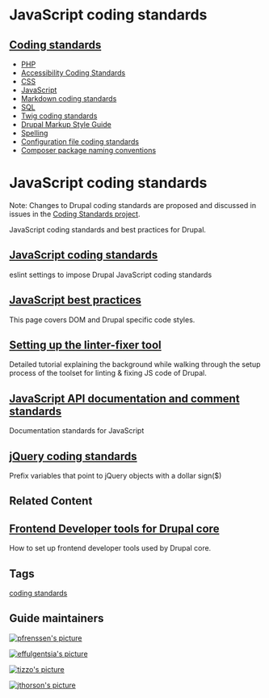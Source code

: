 # JavaScript coding standards

## [Coding standards](/docs/develop/standards)

-   [PHP](/docs/develop/standards/php)
-   [Accessibility Coding Standards](/docs/develop/standards/accessibility-coding-standards)
-   [CSS](/docs/develop/standards/css)
-   [JavaScript](/docs/develop/standards/javascript-coding-standards)
-   [Markdown coding standards](/docs/develop/coding-standards/markdown-coding-standards)
-   [SQL](/docs/develop/standards/sql)
-   [Twig coding standards](/docs/develop/coding-standards/twig-coding-standards)
-   [Drupal Markup Style Guide](/docs/develop/coding-standards/drupal-markup-style-guide)
-   [Spelling](/docs/develop/standards/spelling)
-   [Configuration file coding standards](/docs/develop/coding-standards/configuration-file-coding-standards)
-   [Composer package naming conventions](/docs/develop/coding-standards/composer-package-naming-conventions)

# JavaScript coding standards

Note: Changes to Drupal coding standards are proposed and discussed in issues in the [Coding Standards project](/project/coding_standards).

JavaScript coding standards and best practices for Drupal.

## [JavaScript coding standards](/docs/develop/standards/javascript-coding-standards/javascript-coding-standards)

eslint settings to impose Drupal JavaScript coding standards

## [JavaScript best practices](/docs/develop/standards/javascript/javascript-best-practices)

This page covers DOM and Drupal specific code styles.

## [Setting up the linter-fixer tool](/docs/develop/standards/javascript-coding-standards/setting-up-the-linter-fixer-tool)

Detailed tutorial explaining the background while walking through the setup process of the toolset for linting & fixing JS code of Drupal.

## [JavaScript API documentation and comment standards](/docs/develop/standards/javascript-coding-standards/javascript-api-documentation-and-comment-standards)

Documentation standards for JavaScript

## [jQuery coding standards](/docs/develop/standards/javascript/jquery-coding-standards)

Prefix variables that point to jQuery objects with a dollar sign($)

## Related Content

## [Frontend Developer tools for Drupal core](/about/core/policies/core-change-policies/frontend-developer-tools-for-drupal-core)

How to set up frontend developer tools used by Drupal core.

## Tags

[coding standards](/taxonomy/term/190104)

## Guide maintainers

[![pfrenssen's picture](https://www.drupal.org/files/styles/drupalorg_user_picture/public/user-pictures/picture-382067-1401376332.jpg?itok=--NaH254)](/user/382067 "View pfrenssen's profile")

[![effulgentsia's picture](https://www.drupal.org/files/styles/drupalorg_user_picture/public/default-avatar.png?itok=ZYxnS__Q)](/user/78040 "View effulgentsia's profile")

[![tizzo's picture](https://www.drupal.org/files/styles/drupalorg_user_picture/public/user-pictures/picture-168251-1400198420.jpg?itok=94ansEqu)](/user/168251 "View tizzo's profile")

[![jthorson's picture](https://www.drupal.org/files/styles/drupalorg_user_picture/public/user-pictures/picture-148199-1409772253.jpg?itok=hv76IG-b)](/user/148199 "View jthorson's profile")